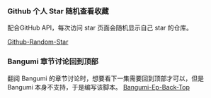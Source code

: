 ### Github 个人 Star 随机查看收藏

配合GitHub API，每次访问 star 页面会随机显示自己 star 的仓库。

[Github-Random-Star](./Github-Random-Star/index.js)

### Bangumi 章节讨论回到顶部

翻阅 Bangumi 的章节讨论时，想要看下一集需要回到顶部才可以，但是 Bangumi 本身不支持，于是编写该脚本。
[Bangumi-Ep-Back-Top](./Bangumi-Ep-Back-Top/index.js)